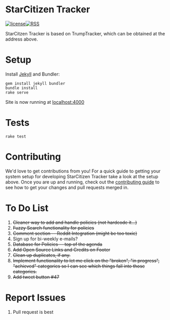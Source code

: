 # StarCitizen Tracker

[![license](https://img.shields.io/github/license/TrumpTracker/trumptracker.github.io.svg?style=flat-square)](https://github.com/TrumpTracker/trumptracker.github.io/blob/master/LICENSE.md)[![RSS](https://img.shields.io/badge/RSS-v2.0-brightgreen.svg?style=flat-square)](https://luithollander.nl/trumptracker/rss.php)

StarCitzen Tracker is based on TrumpTracker, which can be obtained at the address above.

# Setup

Install [Jekyll](https://jekyllrb.com/) and Bundler:

    gem install jekyll bundler
    bundle install
    rake serve

Site is now running at [localhost:4000](http://localhost:4000)

# Tests

    rake test

# Contributing

We'd love to get contributions from you! For a quick guide to getting your system setup for developing StarCitizen Tracker take a look at the setup above. Once you are up and running, check out the [contributing guide](.github/PULL_REQUEST_TEMPLATE.md) to see how to get your changes and pull requests merged in.

# To Do List
1. ~~Cleaner way to add and handle policies (not hardcode it...)~~
2. ~~Fuzzy Search functionality for policies~~
3. ~~Comment section -- Reddit Integration (might be too toxic)~~
4. Sign up for bi-weekly e-mails?
5. ~~Database for Policies -- top of the agenda~~
6. ~~Add Open Source Links and Credits on Footer~~
7. ~~Clean up duplicates, if any.~~
8. ~~Implement functionality to let me click on the "broken", "in progress", "achieved" categories so I can see which things fall into those categories.~~
9. ~~Add tweet button #47~~

# Report Issues
1. Pull request is best

